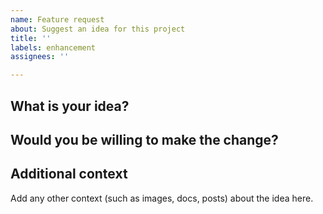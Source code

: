 ```yaml
---
name: Feature request
about: Suggest an idea for this project
title: ''
labels: enhancement
assignees: ''

---
```


## What is your idea?


## Would you be willing to make the change? 


## Additional context

Add any other context (such as images, docs, posts) about the idea here. 